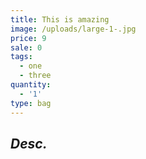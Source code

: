 ```yaml
---
title: This is amazing
image: /uploads/large-1-.jpg
price: 9
sale: 0
tags:
  - one
  - three
quantity:
  - '1'
type: bag
---
```

## _Desc._

